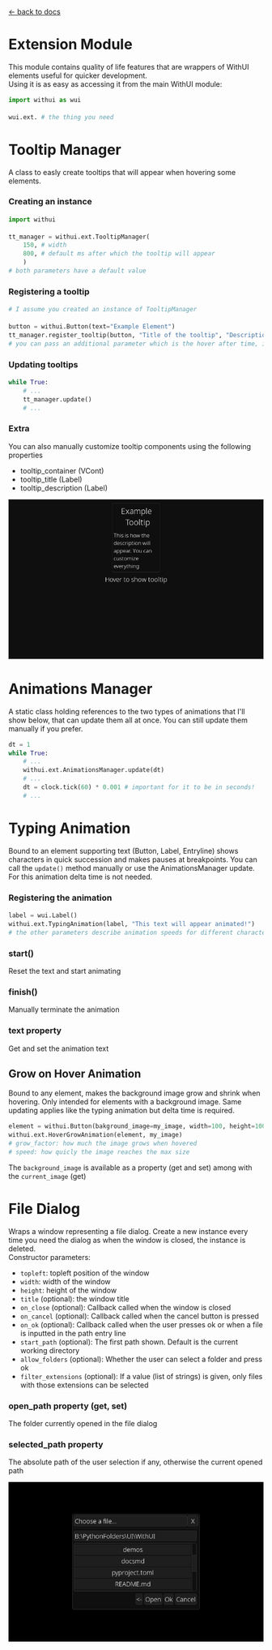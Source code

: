 [<- back to docs](docs.md)

# Extension Module

This module contains quality of life features that are wrappers of WithUI elements useful for quicker development.<br>
Using it is as easy as accessing it from the main WithUI module:

```py
import withui as wui

wui.ext. # the thing you need
```

# Tooltip Manager

A class to easly create tooltips that will appear when hovering some elements. <br>

### Creating an instance

```py
import withui

tt_manager = withui.ext.TooltipManager(
    150, # width
    800, # default ms after which the tooltip will appear
    )
# both parameters have a default value
```

### Registering a tooltip

```py
# I assume you created an instance of TooltipManager

button = withui.Button(text="Example Element")
tt_manager.register_tooltip(button, "Title of the tooltip", "Description of the tooltip") # this button will now have a tooltip on hover
# you can pass an additional parameter which is the hover after time, if the default value is not good in that situation
```

### Updating tooltips

```py
while True:
    # ...
    tt_manager.update()
    # ...
```

### Extra

You can also manually customize tooltip components using the following properties

- tooltip_container (VCont)
- tooltip_title (Label)
- tooltip_description (Label)

![Tooltip Example](images/tooltip.png)

# Animations Manager

A static class holding references to the two types of animations that I'll show below, that can update them all at once. You can still update them manually if you prefer.

```py
dt = 1
while True:
    # ...
    withui.ext.AnimationsManager.update(dt)
    # ...
    dt = clock.tick(60) * 0.001 # important for it to be in seconds!
    # ...
```

# Typing Animation

Bound to an element supporting text (Button, Label, Entryline) shows characters in quick succession and makes pauses at breakpoints. You can call the `update()` method manually or use the AnimationsManager update. For this animation delta time is not needed.

### Registering the animation

```py
label = wui.Label()
withui.ext.TypingAnimation(label, "This text will appear animated!")
# the other parameters describe animation speeds for different character types. "dot" includes .,!,?
```

### start()

Reset the text and start animating

### finish()

Manually terminate the animation

### text property

Get and set the animation text

## Grow on Hover Animation

Bound to any element, makes the background image grow and shrink when hovering. Only intended for elements with a background image. Same updating applies like the typing animation but delta time is required.

```py
element = withui.Button(bakground_image=my_image, width=100, height=100)
withui.ext.HoverGrowAnimation(element, my_image)
# grow_factor: how much the image grows when hovered
# speed: how quicly the image reaches the max size
```

The `background_image` is available as a property (get and set) among with the `current_image` (get)

# File Dialog

Wraps a window representing a file dialog. Create a new instance every time you need the dialog as when the window is closed, the instance is deleted.<br>
Constructor parameters:

- `topleft`: topleft position of the window
- `width`: width of the window
- `height`: height of the window
- `title` (optional): the window title
- `on_close` (optional): Callback called when the window is closed
- `on_cancel` (optional): Callback called when the cancel button is pressed
- `on_ok` (optional): Callback called when the user presses ok or when a file is inputted in the path entry line
- `start_path` (optional): The first path shown. Default is the current working directory
- `allow_folders` (optional): Whether the user can select a folder and press ok
- `filter_extensions` (optional): If a value (list of strings) is given, only files with those extensions can be selected

### open_path property (get, set)

The folder currently opened in the file dialog

### selected_path property

The absolute path of the user selection if any, otherwise the current opened path

![Example File Dialog](images/filedialog.png)

